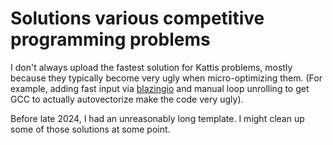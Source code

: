 # Solutions various competitive programming problems
I don't always upload the fastest solution for Kattis problems, mostly because they typically become very ugly when micro-optimizing them.
(For example, adding fast input via [blazingio](https://github.com/purplesyringa/blazingio/blob/master/blazingio.min.hpp) and manual loop unrolling
to get GCC to actually autovectorize make the code very ugly).

Before late 2024, I had an unreasonably long template. I might clean up some of those solutions at some point.
